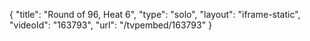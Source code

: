 {
    "title": "Round of 96, Heat 6",
    "type": "solo",
    "layout": "iframe-static",
    "videoId": "163793",
    "url": "\/tvpembed\/163793"
}